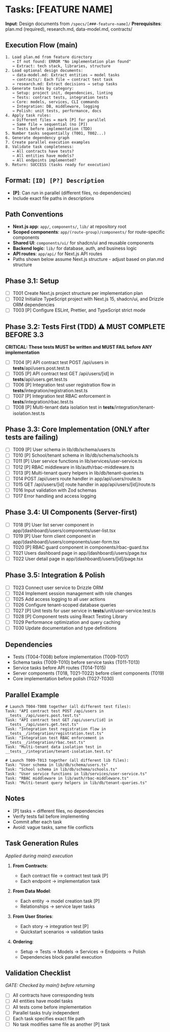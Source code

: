 # Tasks: [FEATURE NAME]

**Input**: Design documents from `/specs/[###-feature-name]/`
**Prerequisites**: plan.md (required), research.md, data-model.md, contracts/

## Execution Flow (main)
```
1. Load plan.md from feature directory
   → If not found: ERROR "No implementation plan found"
   → Extract: tech stack, libraries, structure
2. Load optional design documents:
   → data-model.md: Extract entities → model tasks
   → contracts/: Each file → contract test task
   → research.md: Extract decisions → setup tasks
3. Generate tasks by category:
   → Setup: project init, dependencies, linting
   → Tests: contract tests, integration tests
   → Core: models, services, CLI commands
   → Integration: DB, middleware, logging
   → Polish: unit tests, performance, docs
4. Apply task rules:
   → Different files = mark [P] for parallel
   → Same file = sequential (no [P])
   → Tests before implementation (TDD)
5. Number tasks sequentially (T001, T002...)
6. Generate dependency graph
7. Create parallel execution examples
8. Validate task completeness:
   → All contracts have tests?
   → All entities have models?
   → All endpoints implemented?
9. Return: SUCCESS (tasks ready for execution)
```

## Format: `[ID] [P?] Description`
- **[P]**: Can run in parallel (different files, no dependencies)
- Include exact file paths in descriptions

## Path Conventions
- **Next.js app**: `app/`, `components/`, `lib/` at repository root
- **Scoped components**: `app/(route-group)/components/` for route-specific components
- **Shared UI**: `components/ui/` for shadcn/ui and reusable components
- **Backend logic**: `lib/` for database, auth, and business logic
- **API routes**: `app/api/` for Next.js API routes
- Paths shown below assume Next.js structure - adjust based on plan.md structure

## Phase 3.1: Setup
- [ ] T001 Create Next.js project structure per implementation plan
- [ ] T002 Initialize TypeScript project with Next.js 15, shadcn/ui, and Drizzle ORM dependencies
- [ ] T003 [P] Configure ESLint, Prettier, and TypeScript strict mode

## Phase 3.2: Tests First (TDD) ⚠️ MUST COMPLETE BEFORE 3.3
**CRITICAL: These tests MUST be written and MUST FAIL before ANY implementation**
- [ ] T004 [P] API contract test POST /api/users in __tests__/api/users.post.test.ts
- [ ] T005 [P] API contract test GET /api/users/[id] in __tests__/api/users.get.test.ts
- [ ] T006 [P] Integration test user registration flow in __tests__/integration/registration.test.ts
- [ ] T007 [P] Integration test RBAC enforcement in __tests__/integration/rbac.test.ts
- [ ] T008 [P] Multi-tenant data isolation test in __tests__/integration/tenant-isolation.test.ts

## Phase 3.3: Core Implementation (ONLY after tests are failing)
- [ ] T009 [P] User schema in lib/db/schema/users.ts
- [ ] T010 [P] School/tenant schema in lib/db/schema/schools.ts
- [ ] T011 [P] User service functions in lib/services/user-service.ts
- [ ] T012 [P] RBAC middleware in lib/auth/rbac-middleware.ts
- [ ] T013 [P] Multi-tenant query helpers in lib/db/tenant-queries.ts
- [ ] T014 POST /api/users route handler in app/api/users/route.ts
- [ ] T015 GET /api/users/[id] route handler in app/api/users/[id]/route.ts
- [ ] T016 Input validation with Zod schemas
- [ ] T017 Error handling and access logging

## Phase 3.4: UI Components (Server-first)
- [ ] T018 [P] User list server component in app/(dashboard)/users/components/user-list.tsx
- [ ] T019 [P] User form client component in app/(dashboard)/users/components/user-form.tsx
- [ ] T020 [P] RBAC guard component in components/rbac-guard.tsx
- [ ] T021 Users dashboard page in app/(dashboard)/users/page.tsx
- [ ] T022 User detail page in app/(dashboard)/users/[id]/page.tsx

## Phase 3.5: Integration & Polish
- [ ] T023 Connect user service to Drizzle ORM
- [ ] T024 Implement session management with role changes
- [ ] T025 Add access logging to all user actions
- [ ] T026 Configure tenant-scoped database queries
- [ ] T027 [P] Unit tests for user service in __tests__/unit/user-service.test.ts
- [ ] T028 [P] Component tests using React Testing Library
- [ ] T029 Performance optimization and query caching
- [ ] T030 Update documentation and type definitions

## Dependencies
- Tests (T004-T008) before implementation (T009-T017)
- Schema tasks (T009-T010) before service tasks (T011-T013)
- Service tasks before API routes (T014-T015)
- Server components (T018, T021-T022) before client components (T019)
- Core implementation before polish (T027-T030)

## Parallel Example
```
# Launch T004-T008 together (all different test files):
Task: "API contract test POST /api/users in __tests__/api/users.post.test.ts"
Task: "API contract test GET /api/users/[id] in __tests__/api/users.get.test.ts" 
Task: "Integration test registration flow in __tests__/integration/registration.test.ts"
Task: "Integration test RBAC enforcement in __tests__/integration/rbac.test.ts"
Task: "Multi-tenant data isolation test in __tests__/integration/tenant-isolation.test.ts"

# Launch T009-T013 together (all different lib files):
Task: "User schema in lib/db/schema/users.ts"
Task: "School schema in lib/db/schema/schools.ts"
Task: "User service functions in lib/services/user-service.ts"
Task: "RBAC middleware in lib/auth/rbac-middleware.ts"
Task: "Multi-tenant query helpers in lib/db/tenant-queries.ts"
```

## Notes
- [P] tasks = different files, no dependencies
- Verify tests fail before implementing
- Commit after each task
- Avoid: vague tasks, same file conflicts

## Task Generation Rules
*Applied during main() execution*

1. **From Contracts**:
   - Each contract file → contract test task [P]
   - Each endpoint → implementation task
   
2. **From Data Model**:
   - Each entity → model creation task [P]
   - Relationships → service layer tasks
   
3. **From User Stories**:
   - Each story → integration test [P]
   - Quickstart scenarios → validation tasks

4. **Ordering**:
   - Setup → Tests → Models → Services → Endpoints → Polish
   - Dependencies block parallel execution

## Validation Checklist
*GATE: Checked by main() before returning*

- [ ] All contracts have corresponding tests
- [ ] All entities have model tasks
- [ ] All tests come before implementation
- [ ] Parallel tasks truly independent
- [ ] Each task specifies exact file path
- [ ] No task modifies same file as another [P] task